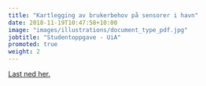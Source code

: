 ```yaml
---
title: "Kartlegging av brukerbehov på sensorer i havn"
date: 2018-11-19T10:47:58+10:00
image: "images/illustrations/document_type_pdf.jpg"
jobtitle: "Studentoppgave - UiA"
promoted: true
weight: 2
---
```

<p><a href="images/docs/kartlegging-av-brukerbehov-på-sensorer-i-havn.pdf" target="blank">Last ned her.</a></p>


 